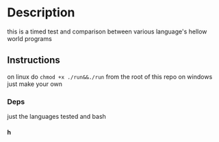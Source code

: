 # Description
this is a timed test and comparison between various language's hellow world programs
## Instructions
  on linux do `chmod +x ./run&&./run` from the root of this repo
  on windows just make your own
### Deps
just the languages tested and bash
#### h

